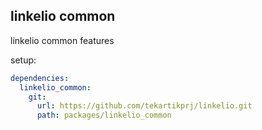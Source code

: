 ## linkelio common

linkelio common features

setup:

```yaml
dependencies:
  linkelio_common:
    git:
      url: https://github.com/tekartikprj/linkelio.git
      path: packages/linkelio_common
```
